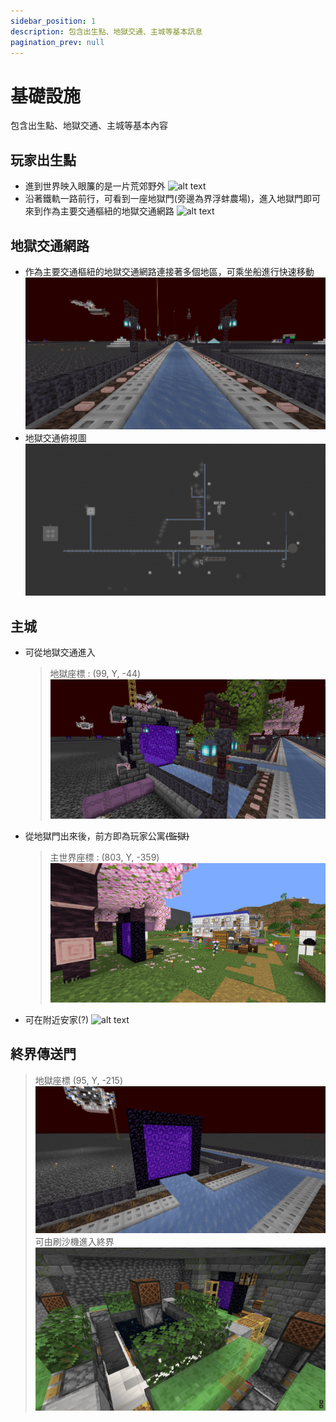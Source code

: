 ```yaml
---
sidebar_position: 1
description: 包含出生點、地獄交通、主城等基本訊息
pagination_prev: null
---
```


# 基礎設施
包含出生點、地獄交通、主城等基本內容

## 玩家出生點
* 進到世界映入眼簾的是一片荒郊野外
![alt text](image.png)
* 沿著鐵軌一路前行，可看到一座地獄門(旁邊為界浮蚌農場)，進入地獄門即可來到作為主要交通樞紐的地獄交通網路
![alt text](image-1.png)

## 地獄交通網路
* 作為主要交通樞紐的地獄交通網路連接著多個地區，可乘坐船進行快速移動
![alt text](image-2.png)
* 地獄交通俯視圖
![alt text](image-3.png)

## 主城
* 可從地獄交通進入
    > 地獄座標 : (99, Y, -44)\
    ![alt text](image-4.png)
* 從地獄門出來後，前方即為玩家公寓<s>(監獄)</s>
    > 主世界座標 : (803, Y, -359)\
    ![alt text](image-5.png)
* 可在附近安家(?)
![alt text](image-6.png)

## 終界傳送門
> 地獄座標 (95, Y, -215)\
> ![alt text](image-28.png)\
> 可由刷沙機進入終界\
> ![alt text](image-29.png)